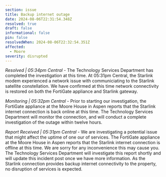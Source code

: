 ```yaml
---
section: issue
title: Backup internet outage
date: 2024-08-06T22:31:54.348Z
resolved: true
draft: false
informational: false
pin: false
resolvedWhen: 2024-08-06T22:32:54.351Z
affected:
  - Moore
severity: disrupted
---
```

*Resolved | 05:34pm Central* - The Technology Services Department has completed the investigation at this time. At 05:31pm Central, the Starlink modem experienced a network issue with communiciating to the Starlink satellite constellation. We have confirmed at this time network connectivity is restored on both the FortiGate appliance and Starlink gateway.

*Monitoring | 05:32pm Central* - Prior to starting our investigation, the FortiGate appliance at the Moore House in Aspen reports that the Starlink internet connection is back online at this time. The Technology Services Department will monitor the connection, and will conduct a complete investigation of the outage within twelve hours.

*Report Received | 05:31pm Central* - We are investigating a potential issue that might affect the uptime of one our of services. The FortiGate appliance at the Moore House in Aspen reports that the Starlink internet connection is offline at this time. We are sorry for any inconvenience this may cause you. The Technology Services Department will investigate this report shortly and will update this incident post once we have more information. As the Starlink connection provides backup internet connectivity to the property, no disruption of services is expected.